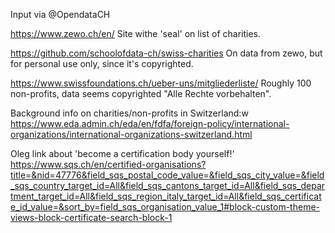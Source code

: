 Input via @OpendataCH

https://www.zewo.ch/en/
Site withe 'seal' on list of charities.

https://github.com/schoolofdata-ch/swiss-charities
On data from zewo, but for personal use only, since it's copyrighted.

https://www.swissfoundations.ch/ueber-uns/mitgliederliste/
Roughly 100 non-profits, data seems copyrighted "Alle Rechte vorbehalten".

Background info on charities/non-profits in Switzerland:w
https://www.eda.admin.ch/eda/en/fdfa/foreign-policy/international-organizations/international-organizations-switzerland.html

Oleg link about 'become a certification body yourself!' 
https://www.sqs.ch/en/certified-organisations?title=&nid=47776&field_sqs_postal_code_value=&field_sqs_city_value=&field_sqs_country_target_id=All&field_sqs_cantons_target_id=All&field_sqs_department_target_id=All&field_sqs_region_italy_target_id=All&field_sqs_certificate_id_value=&sort_by=field_sqs_organisation_value_1#block-custom-theme-views-block-certificate-search-block-1
